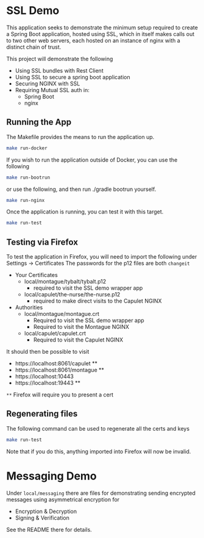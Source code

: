 # SSL Demo

This application seeks to demonstrate the minimum setup required to create a Spring Boot
application, hosted using SSL, which in itself makes calls out to two other
web servers, each hosted on an instance of nginx with a distinct chain of trust.

This project will demonstrate the following
* Using SSL bundles with Rest Client
* Using SSL to secure a spring boot application
* Securing NGINX with SSL
* Requiring Mutual SSL auth in: 
  * Spring Boot
  * nginx

## Running the App
The Makefile provides the means to run the application up.

```bash
make run-docker
```

If you wish to run the application outside of Docker, you can use the following
```bash
make run-bootrun
```

or use the following, and then run ./gradle bootrun yourself.

```bash
make run-nginx
```

Once the application is running, you can test it with this target.
```bash
make run-test
```

## Testing via Firefox
To test the application in Firefox, you will need to import the following under
Settings -> Certificates
The passwords for the p12 files are both `changeit`

* Your Certificates
  * local/montague/tybalt/tybalt.p12
    * required to visit the SSL demo wrapper app
  * local/capulet/the-nurse/the-nurse.p12
    * required to make direct visits to the Capulet NGINX
* Authorities
  * local/montague/montague.crt
    * Required to visit the SSL demo wrapper app
    * Required to visit the Montague NGINX
  * local/capulet/capulet.crt 
    * Required to visit the Capulet NGINX

It should then be possible to visit
* https://localhost:8061/capulet **
* https://localhost:8061/montague **
* https://localhost:10443
* https://localhost:19443 **

`**` Firefox will require you to present a cert

## Regenerating files
The following command can be used to regenerate all the certs and keys

```bash
make run-test
```

Note that if you do this, anything imported into Firefox will now be invalid.

# Messaging Demo

Under `local/messaging` there are files for demonstrating sending encrypted messages 
using asymmetrical encryption for
* Encryption & Decryption
* Signing & Verification

See the README there for details.